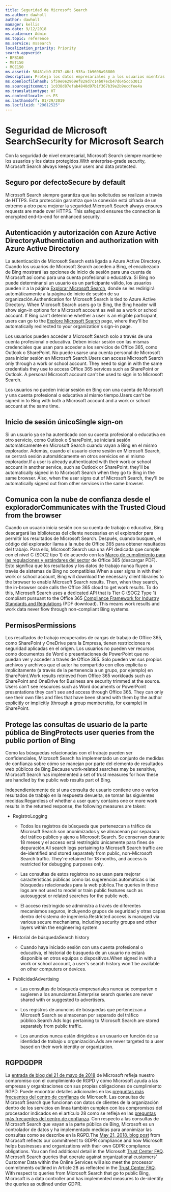 ```yaml
---
title: Seguridad de Microsoft Search
ms.author: dawholl
author: dawholl
manager: kellis
ms.date: 9/12/2018
ms.audience: Admin
ms.topic: reference
ms.service: mssearch
localization_priority: Priority
search.appverid:
- BFB160
- MET150
- MOE150
ms.assetid: 50461cb9-8707-46c1-935a-1b9608a98800
description: Proteja los datos empresariales y a los usuarios mientras proporciona información a los usuarios autorizados con Microsoft Search
ms.openlocfilehash: 5f59e0e2969ef829d7c14b07ecb47d645cc63013
ms.sourcegitcommit: 1c038d87efab4840d97b1f367b39e2b9ecdfee4a
ms.translationtype: HT
ms.contentlocale: es-ES
ms.lasthandoff: 01/29/2019
ms.locfileid: "29612525"
---
```

# <a name="security-for-microsoft-search"></a><span data-ttu-id="81cf2-103">Seguridad de Microsoft Search</span><span class="sxs-lookup"><span data-stu-id="81cf2-103">Security for Microsoft Search</span></span>

<span data-ttu-id="81cf2-104">Con la seguridad de nivel empresarial, Microsoft Search siempre mantiene los usuarios y los datos protegidos.</span><span class="sxs-lookup"><span data-stu-id="81cf2-104">With enterprise-grade security, Microsoft Search always keeps your users and data protected.</span></span>
  
## <a name="secure-by-default"></a><span data-ttu-id="81cf2-105">Seguro por defecto</span><span class="sxs-lookup"><span data-stu-id="81cf2-105">Secure by default</span></span>

<span data-ttu-id="81cf2-p101">Microsoft Search siempre garantiza que las solicitudes se realizan a través de HTTPS. Esta protección garantiza que la conexión está cifrada de un extremo a otro para mejorar la seguridad.</span><span class="sxs-lookup"><span data-stu-id="81cf2-p101">Microsoft Search always ensures requests are made over HTTPS. This safeguard ensures the connection is encrypted end-to-end for enhanced security.</span></span>
  
## <a name="authentication-and-authorization-with-azure-active-directory"></a><span data-ttu-id="81cf2-108">Autenticación y autorización con Azure Active Directory</span><span class="sxs-lookup"><span data-stu-id="81cf2-108">Authentication and authorization with Azure Active Directory</span></span>

<span data-ttu-id="81cf2-p102">La autenticación de Microsoft Search está ligada a Azure Active Directory. Cuando los usuarios de Microsoft Search acceden a Bing, el encabezado de Bing mostrará las opciones de inicio de sesión para una cuenta de Microsoft así como para una cuenta profesional o educativa. Si Bing no puede determinar si un usuario es un participante válido, los usuarios pueden ir a la página [Explorar Microsoft Search](https://www.bing.com/business/explore), donde se les redirigirá automáticamente a la página de inicio de sesión de su organización.</span><span class="sxs-lookup"><span data-stu-id="81cf2-p102">Authentication for Microsoft Search is tied to Azure Active Directory. When Microsoft Search users go to Bing, the Bing header will show sign-in options for a Microsoft account as well as a work or school account. If Bing can't determine whether a user is an eligible participant, users can go to the [Explore Microsoft Search](https://www.bing.com/business/explore) page, where they'll be automatically redirected to your organization's sign-in page.</span></span> 
  
<span data-ttu-id="81cf2-p103">Los usuarios pueden acceder a Microsoft Search solo a través de una cuenta profesional o educativa. Deben iniciar sesión con las mismas credenciales que usan para acceder a los servicios de Office 365, como Outlook o SharePoint. No puede usarse una cuenta personal de Microsoft para iniciar sesión en Microsoft Search.</span><span class="sxs-lookup"><span data-stu-id="81cf2-p103">Users can access Microsoft Search only through a work or school account. They need to sign in with the same credentials they use to access Office 365 services such as SharePoint or Outlook. A personal Microsoft account can't be used to sign in to Microsoft Search.</span></span>
  
<span data-ttu-id="81cf2-115">Los usuarios no pueden iniciar sesión en Bing con una cuenta de Microsoft y una cuenta profesional o educativa al mismo tiempo.</span><span class="sxs-lookup"><span data-stu-id="81cf2-115">Users can't be signed in to Bing with both a Microsoft account and a work or school account at the same time.</span></span>
  
## <a name="single-sign-on"></a><span data-ttu-id="81cf2-116">Inicio de sesión único</span><span class="sxs-lookup"><span data-stu-id="81cf2-116">Single sign-on</span></span>

<span data-ttu-id="81cf2-p104">Si un usuario ya se ha autenticado con su cuenta profesional o educativa en otro servicio, como Outlook o SharePoint, se iniciará sesión automáticamente en Microsoft Search cuando vayan a Bing en el mismo explorador. Además, cuando el usuario cierre sesión en Microsoft Search, se cerrará sesión automáticamente en otros servicios en el mismo explorador.</span><span class="sxs-lookup"><span data-stu-id="81cf2-p104">If a user is already authenticated with their work or school account in another service, such as Outlook or SharePoint, they'll be automatically signed in to Microsoft Search when they go to Bing in the same browser. Also, when the user signs out of Microsoft Search, they'll be automatically signed out from other services in the same browser.</span></span>
  
## <a name="communicates-with-the-trusted-cloud-from-the-browser"></a><span data-ttu-id="81cf2-119">Comunica con la nube de confianza desde el explorador</span><span class="sxs-lookup"><span data-stu-id="81cf2-119">Communicates with the Trusted Cloud from the browser</span></span>

<span data-ttu-id="81cf2-p105">Cuando un usuario inicia sesión con su cuenta de trabajo o educativa, Bing descargará las bibliotecas del cliente necesarias en el explorador para permitir los resultados de Microsoft Search. Después, cuando busquen, el código del explorador llama a la nube de Office 365 para obtener resultados del trabajo. Para ello, Microsoft Search usa una API dedicada que cumple con el nivel C (SOC2 tipo 1) de acuerdo con las [Marco de cumplimiento para las regulaciones y estándares del sector](https://download.microsoft.com/download/B/2/7/B27B3EF3-8849-4C18-8BA4-5AD755728620/Compliance%20Framework_customer%20guidance.pdf) de Office 365 (descargar PDF). Esto significa que los resultados y los datos de trabajo nunca fluyen a través de sistemas de Bing no compatibles.</span><span class="sxs-lookup"><span data-stu-id="81cf2-p105">When a user signs in with their work or school account, Bing will download the necessary client libraries to the browser to enable Microsoft Search results. Then, when they search, the in-browser code calls the Office 365 cloud to get work results. To do this, Microsoft Search uses a dedicated API that is Tier C (SOC2 Type 1) compliant pursuant to the Office 365 [Compliance Framework for Industry Standards and Regulations](https://download.microsoft.com/download/B/2/7/B27B3EF3-8849-4C18-8BA4-5AD755728620/Compliance%20Framework_customer%20guidance.pdf) (PDF download). This means work results and work data never flow through non-compliant Bing systems.</span></span> 
  
## <a name="permissions"></a><span data-ttu-id="81cf2-124">Permisos</span><span class="sxs-lookup"><span data-stu-id="81cf2-124">Permissions</span></span>

<span data-ttu-id="81cf2-p106">Los resultados de trabajo recuperados de cargas de trabajo de Office 365, como SharePoint y OneDrive para la Empresa, tienen restricciones re seguridad aplicadas en el origen. Los usuarios no pueden ver recursos como documentos de Word o presentaciones de PowerPoint que no puedan ver y acceder a través de Office 365. Solo pueden ver sus propios archivos y archivos que el autor ha compartido con ellos explícita o implícitamente (a través de la pertenencia a un grupo, por ejemplo) en SharePoint.</span><span class="sxs-lookup"><span data-stu-id="81cf2-p106">Work results retrieved from Office 365 workloads such as SharePoint and OneDrive for Business are security trimmed at the source. Users can't see resources such as Word documents or PowerPoint presentations they can't see and access through Office 365. They can only see their own files and files that have been shared with them by the author explicitly or implicitly (through a group membership, for example) in SharePoint.</span></span>
  
## <a name="protects-user-queries-from-the-public-portion-of-bing"></a><span data-ttu-id="81cf2-128">Protege las consultas de usuario de la parte pública de Bing</span><span class="sxs-lookup"><span data-stu-id="81cf2-128">Protects user queries from the public portion of Bing</span></span>

<span data-ttu-id="81cf2-129">Como las búsquedas relacionadas con el trabajo pueden ser confidenciales, Microsoft Search ha implementado un conjunto de medidas de confianza sobre cómo se manejan por parte del elemento de resultados web públicos de Bing.</span><span class="sxs-lookup"><span data-stu-id="81cf2-129">Because work-related searches may be sensitive, Microsoft Search has implemented a set of trust measures for how these are handled by the public web results part of Bing.</span></span>
  
<span data-ttu-id="81cf2-130">Independientemente de si una consulta de usuario contiene uno o varios resultados de trabajo en la respuesta devuelta, se toman las siguientes medidas:</span><span class="sxs-lookup"><span data-stu-id="81cf2-130">Regardless of whether a user query contains one or more work results in the returned response, the following measures are taken:</span></span>
  
- <span data-ttu-id="81cf2-131">Registro</span><span class="sxs-lookup"><span data-stu-id="81cf2-131">Logging</span></span>
    
  - <span data-ttu-id="81cf2-p107">Todos los registros de búsqueda que pertenezcan a tráfico de Microsoft Search son anonimizados y se almacenan por separado del tráfico público y ajeno a Microsoft Search. Se conservan durante 18 meses y el acceso está restringido únicamente para fines de depuración.</span><span class="sxs-lookup"><span data-stu-id="81cf2-p107">All search logs pertaining to Microsoft Search traffic are de-identified and stored separately from public, non-Microsoft Search traffic. They're retained for 18 months, and access is restricted for debugging purposes only.</span></span>
    
  - <span data-ttu-id="81cf2-134">Las consultas de estos registros no se usan para mejorar características públicas como las sugerencias automáticas o las búsquedas relacionadas para la web pública.</span><span class="sxs-lookup"><span data-stu-id="81cf2-134">The queries in these logs are not used to model or train public features such as autosuggest or related searches for the public web.</span></span>
    
  - <span data-ttu-id="81cf2-135">El acceso restringido se administra a través de diferentes mecanismos seguros, incluyendo grupos de seguridad y otras capas dentro del sistema de ingeniería.</span><span class="sxs-lookup"><span data-stu-id="81cf2-135">Restricted access is managed via various secure mechanisms, including security groups and other layers within the engineering system.</span></span>
    
- <span data-ttu-id="81cf2-136">Historial de búsqueda</span><span class="sxs-lookup"><span data-stu-id="81cf2-136">Search history</span></span>
    
  - <span data-ttu-id="81cf2-137">Cuando haya iniciado sesión con una cuenta profesional o educativa, el historial de búsqueda de un usuario no estará disponible en otros equipos o dispositivos.</span><span class="sxs-lookup"><span data-stu-id="81cf2-137">When signed in with a work or school account, a user's search history won't be available on other computers or devices.</span></span>
    
- <span data-ttu-id="81cf2-138">Publicidad</span><span class="sxs-lookup"><span data-stu-id="81cf2-138">Advertising</span></span>
    
  - <span data-ttu-id="81cf2-139">Las consultas de búsqueda empresariales nunca se comparten o sugieren a los anunciantes.</span><span class="sxs-lookup"><span data-stu-id="81cf2-139">Enterprise search queries are never shared with or suggested to advertisers.</span></span>
    
  - <span data-ttu-id="81cf2-140">Los registros de anuncios de búsquedas que pertenezcan a Microsoft Search se almacenan por separado del tráfico público.</span><span class="sxs-lookup"><span data-stu-id="81cf2-140">Search Ads logs pertaining to Microsoft Search are stored separately from public traffic.</span></span>
    
  - <span data-ttu-id="81cf2-141">Los anuncios nunca están dirigidos a un usuario en función de su identidad de trabajo u organización.</span><span class="sxs-lookup"><span data-stu-id="81cf2-141">Ads are never targeted to a user based on their work identity or organization.</span></span>
    
## <a name="gdpr"></a><span data-ttu-id="81cf2-142">RGPD</span><span class="sxs-lookup"><span data-stu-id="81cf2-142">GDPR</span></span>

<span data-ttu-id="81cf2-p108">La [entrada de blog del 21 de mayo de 2018](https://blogs.microsoft.com/on-the-issues/2018/05/21/microsofts-commitment-to-gdpr-privacy-and-putting-customers-in-control-of-their-own-data/) de Microsoft refleja nuestro compromiso con el cumplimiento de RGPD y cómo Microsoft ayuda a las empresas y organizaciones con sus propias obligaciones de cumplimiento RGPD. Puede encontrar detalles adicionales en las [preguntas más frecuentes del centro de confianza](https://www.microsoft.com/es-ES/trustcenter/privacy/gdpr/gdpr-faqs) de Microsoft. Las consultas de Microsoft Search que funcionan con datos de clientes de la organización dentro de los servicios en línea también cumplen con los compromisos del procesador indicados en el artículo 28 como se refleja en las [preguntas más frecuentes del centro de confianza](https://www.microsoft.com/es-ES/trustcenter/privacy/gdpr/gdpr-faqs). Con respecto a las consultas de Microsoft Search que vayan a la parte pública de Bing, Microsoft es un controlador de datos y ha implementado medidas para anonimizar las consultas como se describe en la RGPD.</span><span class="sxs-lookup"><span data-stu-id="81cf2-p108">The [May 21, 2018, blog post](https://blogs.microsoft.com/on-the-issues/2018/05/21/microsofts-commitment-to-gdpr-privacy-and-putting-customers-in-control-of-their-own-data/) from Microsoft reflects our commitment to GDPR compliance and how Microsoft helps businesses and organizations with their own GDPR compliance obligations. You can find additional detail in the Microsoft [Trust Center FAQ](https://www.microsoft.com/es-ES/trustcenter/privacy/gdpr/gdpr-faqs). Microsoft Search queries that operate against organizational customers' Customer Data within the Online Services will also meet the processor commitments outlined in Article 28 as reflected in the [Trust Center FAQ](https://www.microsoft.com/es-ES/trustcenter/privacy/gdpr/gdpr-faqs). With respect to queries from Microsoft Search that go to public Bing, Microsoft is a data controller and has implemented measures to de-identify the queries as outlined under GDPR.</span></span>


